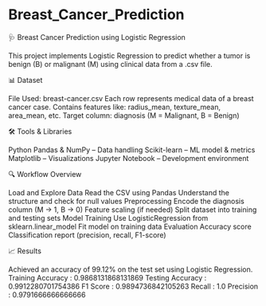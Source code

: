 # Breast_Cancer_Prediction

🩺 Breast Cancer Prediction using Logistic Regression

This project implements Logistic Regression to predict whether a tumor is benign (B) or malignant (M) using clinical data from a .csv file.

📊 Dataset

File Used: breast-cancer.csv
Each row represents medical data of a breast cancer case.
Contains features like:
radius_mean, texture_mean, area_mean, etc.
Target column: diagnosis (M = Malignant, B = Benign)

🛠️ Tools & Libraries

Python
Pandas & NumPy – Data handling
Scikit-learn – ML model & metrics
Matplotlib – Visualizations
Jupyter Notebook – Development environment

🔍 Workflow Overview

Load and Explore Data
Read the CSV using Pandas
Understand the structure and check for null values
Preprocessing
Encode the diagnosis column (M → 1, B → 0)
Feature scaling (if needed)
Split dataset into training and testing sets
Model Training
Use LogisticRegression from sklearn.linear_model
Fit model on training data
Evaluation
Accuracy score
Classification report (precision, recall, F1-score)

📈 Results

Achieved an accuracy of 99.12% on the test set using Logistic Regression.
Training Accuracy : 0.9868131868131869
Testing Accuracy : 0.9912280701754386
F1 Score : 0.9894736842105263
Recall : 1.0
Precision : 0.9791666666666666
